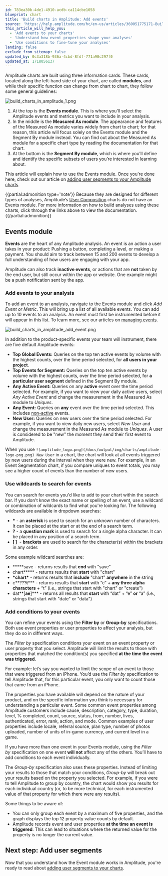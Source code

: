 ```yaml
---
id: 783ea30b-4de1-4910-acdb-ca114cbe1058
blueprint: chart
title: 'Build charts in Amplitude: Add events'
source: 'https://help.amplitude.com/hc/en-us/articles/360051775171-Build-charts-in-Amplitude-Add-events'
this_article_will_help_you:
  - 'Add events to your charts'
  - 'Understand how event properties shape your analyses'
  - 'Use conditions to fine-tune your analyses'
landing: false
exclude_from_sitemap: false
updated_by: 0c3a318b-936a-4cbd-8fdf-771a90c297f0
updated_at: 1718056137
---
```

Amplitude charts are built using three information cards. These cards, located along the left-hand side of your chart, are called **modules**, and while their specific function can change from chart to chart, they follow some general guidelines:

![build_charts_in_amplitude_1.png](/docs/output/img/charts/build-charts-in-amplitude-1-png.png)

1. At the top is the **Events module**. This is where you’ll select the Amplitude events and metrics you want to include in your analysis.
2. In the middle is the **Measured As module**. The appearance and features of the Measured As module varies widely from chart to chart; for that reason, this article will focus solely on the Events module and the Segment By module instead. You can find out about the Measured As module for a specific chart type by reading the documentation for that chart.
3. At the bottom is the **Segment By module**, which is where you’ll define and identify the specific subsets of users you’re interested in learning about.

This article will explain how to use the Events module. Once you're done here, check out our article on [adding user segments to your Amplitude charts](/docs/analytics/charts/build-charts-add-user-segments).

{{partial:admonition type='note'}}
Because they are designed for different types of analyses, Amplitude’s [User Composition](/docs/analytics/charts/compass/compass-aha-moment) charts do not have an Events module. For more information on how to build analyses using these charts, click through the links above to view the documentation.
{{/partial:admonition}}

## Events module

**Events** are the heart of any Amplitude analysis. An event is an action a user takes in your product: Pushing a button, completing a level, or making a payment. You should aim to track between 15 and 200 events to develop a full understanding of how users are engaging with your app.

Amplitude can also track **inactive events**, or actions that are **not** taken by the end user, but still occur within the app or website. One example might be a push notification sent by the app.

### Add events to your analysis

To add an event to an analysis, navigate to the Events module and click *Add Event or Metric*. This will bring up a list of all available events. You can add up to 10 events to an analysis. An event must first be instrumented before it will appear in this list. To learn more, see our articles on [managing events](https://help.amplitude.com/hc/en-us/sections/16805649563163-Clean-up-your-data).

![build_charts_in_amplitude_add_event.png](/docs/output/img/charts/build-charts-in-amplitude-add-event-png.png)

In addition to the product-specific events your team will instrument, there are five default Amplitude events:

* **Top Global Events:** Queries on the top ten active events by volume with the highest counts, over the time period selected, for **all users in your project**.
* **Top Events for Segment:** Queries on the top ten active events by volume with the highest counts, over the time period selected, for **a particular user segment** defined in the Segment By module.
* **Any Active Event:** Queries on any **active** event over the time period selected. For example, if you want to view your daily active users, select *Any Active Event* and change the measurement in the Measured As module to *Uniques*.
* **Any Event:** Queries on **any** event over the time period selected. This includes [non-active](/docs/admin/account-management/account-settings) events.
* **New User:** Queries on new users over the time period selected. For example, if you want to view daily new users, select *New User* and change the measurement in the Measured As module to *Uniques*. A user is considered to be "new" the moment they send their first event to Amplitude.

When you use `![amplitude_logo.png](/docs/output/img/charts/amplitude-logo-png.png) New User` in a chart, the chart will look at all events triggered by new users during the interval when they were new. For example, in an Event Segmentation chart, if you compare uniques to event totals, you may see a higher count of events than the number of new users. 

### Use wildcards to search for events

You can search for events you'd like to add to your chart within the search bar. If you don't know the exact name or spelling of an event, use a wildcard or combination of wildcards to find what you're looking for. The following wildcards are available in dropdown searches: 

* **\*** - an **asterisk** is used to search for an unknown number of characters. It can be placed at the start or at the end of a search term.
* **?** - a **question mark** is used to search for a single alpha character. It can be placed in any position of a search term.
* **[ ]**  - **brackets** are used to search for the character(s) within the brackets in any order.

Some example wildcard searches are:

* **\***save - returns results that **end** with "save"
* chart**\*** - returns results that **start** with "chart"
* **\***chart**\*** - returns results that **include** "chart" **anywhere** in the string
* c**???**t**\*** - returns results that **start** with “c” + **any three alpha characters** + “t” (i.e., strings that start with "chart" or "create")
* dat**[**ae**]\*** - returns all results that **start** with “dat” + “e” **or** “a” (i.e., strings that start with "date" or "data")

### Add conditions to your events

You can refine your events using the **Filter by** or **Group-by** specifications. Both use event properties or user properties to affect your analysis, but they do so in different ways.

The *Filter by* specification conditions your event on an event property or user property that you select. Amplitude will limit the results to those with properties that matched the condition(s) you specified **at the time the event was triggered**.

For example: let’s say you wanted to limit the scope of an event to those that were triggered from an iPhone. You’d use the *Filter by* specification to tell Amplitude that, for this particular event, you only want to count those that came from an iPhone.

The properties you have available will depend on the nature of your product, and on the specific information you think is necessary for understanding a particular event. Some common event properties among Amplitude customers include cause, description, category, type, duration, level, % completed, count, source, status, from, number, lives, authenticated, error, rank, action, and mode. Common examples of user properties include locale, referral source, plan type, number of photos uploaded, number of units of in-game currency, and current level in a game. 

If you have more than one event in your Events module, using the *Filter by* specification on one event **will not** affect any of the others. You’ll have to add conditions to each event individually.

The *Group-by* specification also uses these properties. Instead of limiting your results to those that match your conditions, *Group-by* will break out your results based on the property you selected. For example, if you were to tell Amplitude to group by country, the chart would show you results for each individual country (or, to be more technical, for each instrumented value of that property for which there were any results).

Some things to be aware of:

* You can only group each event by a maximum of five properties, and the graph displays the top 12 property value counts by default.
* Amplitude records event and user properties **at the time an event is triggered**. This can lead to situations where the returned value for the property is no longer the current value.

## Next step: Add user segments

Now that you understand how the Event module works in Amplitude, you're ready to read about [adding user segments to your charts](/docs/analytics/charts/build-charts-add-user-segments).